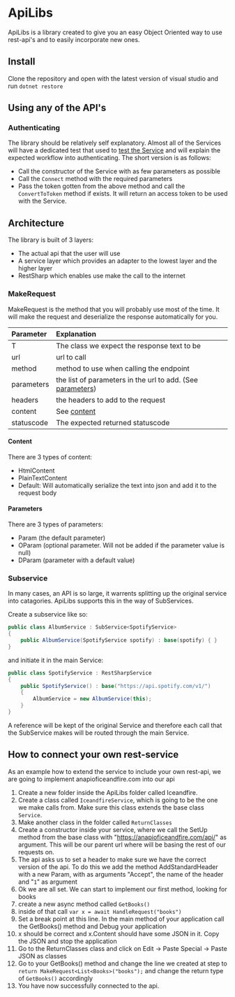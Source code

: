 # ApiLibs

ApiLibs is a library created to give you an easy Object Oriented way to use rest-api's and to easily incorporate new ones.

## Install

Clone the repository and open with the latest version of visual studio and run `dotnet restore`

## Using any of the API's

### Authenticating

The library should be relatively self explanatory. Almost all of the Services will have a dedicated test that used to [test the Service](https://github.com/mjwsteenbergen/ApiLibs/blob/master/ApiLibsTest/Spotify/SpotifyTest.cs#L29) and will explain the expected workflow into authenticating. The short version is as follows:

 - Call the constructor of the Service with as few parameters as possible
 - Call the `Connect` method with the required parameters
 - Pass the token gotten from the above method and call the `ConvertToToken` method if exists. It will return an access token to be used with the Service. 

## Architecture

The library is built of 3 layers:

- The actual api that the user will use
- A service layer which provides an adapter to the lowest layer and the higher layer
- RestSharp which enables use make the call to the internet

### MakeRequest

MakeRequest is the method that you will probably use most of the time. It will make the request and deserialize the response automatically for you.

| Parameter | Explanation |
|:--|:--|
| T | The class we expect the response text to be |
| url | url to call |
| method | method to use when calling the endpoint |
| parameters | the list of parameters in the url to add. (See [parameters](#parameters)) |
| headers | the headers to add to the request |
| content | See [content](#content) |
| statuscode | The expected returned statuscode |


#### Content

There are 3 types of content:
 - HtmlContent
 - PlainTextContent
 - Default: Will automatically serialize the text into json and add it to the request body

#### Parameters

There are 3 types of parameters: 
 - Param (the default parameter)
 - OParam (optional parameter. Will not be added if the parameter value is null)
 - DParam (parameter with a default value)


### Subservice

In many cases, an API is so large, it warrents splitting up the original service into catagories. ApiLibs supports this in the way of SubServices.

Create a subservice like so:

```csharp
public class AlbumService : SubService<SpotifyService>
{
    public AlbumService(SpotifyService spotify) : base(spotify) { }
}
```

and initiate it in the main Service:

```csharp
public class SpotifyService : RestSharpService
{
    public SpotifyService() : base("https://api.spotify.com/v1/")
    {
        AlbumService = new AlbumService(this);
    }
}
```

A reference will be kept of the original Service and therefore each call that the SubService makes will be routed through the main Service.

## How to connect your own rest-service

As an example how to extend the service to include your own rest-api, we are going to implement anapioficeandfire.com into our api
1. Create a new folder inside the ApiLibs folder called Iceandfire.
2. Create a class called `IceandfireService`, which is going to be the one we make calls from. Make sure this class extends the base class `Service`.
3. Make another class in the folder called `ReturnClasses`
4. Create a constructor inside your service, where we call the SetUp method from the base class with "https://anapioficeandfire.com/api/" as argument. This will be our parent url where will be basing the rest of our requests on.
5. The api asks us to set a header to make sure we have the correct version of the api. To do this we add the method AddStandardHeader with a new Param, with as arguments "Accept", the name of the header and "`1`" as argument
6. Ok we are all set. We can start to implement our first method, looking for books
7. create a new async method called `GetBooks()`
8. inside of that call `var x = await HandleRequest("books")`
9. Set a break point at this line. In the main method of your application call the GetBooks() method and Debug your application
10. x should be correct and x.Content should have some JSON in it. Copy the JSON and stop the application
11. Go to the ReturnClasses class and click on Edit -> Paste Special -> Paste JSON as classes
12. Go to your GetBooks() method and change the line we created at step to `return MakeRequest<List<Books>("books");` and change the return type of `GetBooks()` accordingly
13. You have now successfully connected to the api.